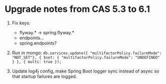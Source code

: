 Upgrade notes from CAS 5.3 to 6.1
=================================

1. Fix keys:
   - flyway.* -> spring.flyway.*
   - endpoints...
   - spring.endpoints?

2. Run in mongo: `db.services.update({ "multifactorPolicy.failureMode": "NOT_SET"}, { $set: { "multifactorPolicy.failureMode": "UNDEFINED" } }, { multi: true });`
3. Update log4j config, make Spring Boot logger sync instead of async so that startup failures are logged.

